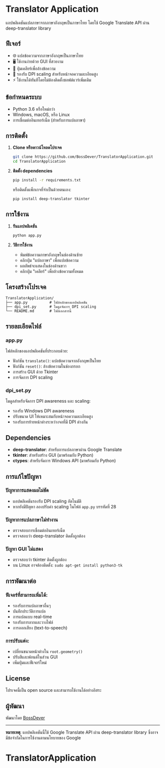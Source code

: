 # Translator Application

แอปพลิเคชันแปลภาษาจากภาษาอังกฤษเป็นภาษาไทย โดยใช้ Google Translate API ผ่าน deep-translator library

## ฟีเจอร์

- 🌐 แปลข้อความจากภาษาอังกฤษเป็นภาษาไทย
- 🖥️ ใช้งานง่ายด้วย GUI ที่สวยงาม
- 🔄 ปุ่มเคลียร์เพื่อล้างข้อความ
- 📱 รองรับ DPI scaling สำหรับหน้าจอความละเอียดสูง
- ⚡ ใช้งานได้ทันทีโดยไม่ต้องติดตั้งซอฟต์แวร์เพิ่มเติม

## ข้อกำหนดระบบ

- Python 3.6 หรือใหม่กว่า
- Windows, macOS, หรือ Linux
- การเชื่อมต่ออินเทอร์เน็ต (สำหรับการแปลภาษา)

## การติดตั้ง

1. **Clone หรือดาวน์โหลดโปรเจค**
   ```bash
   git clone https://github.com/BossDever/TranslatorApplication.git
   cd TranslatorApplication
   ```

2. **ติดตั้ง dependencies**
   ```bash
   pip install -r requirements.txt
   ```

   หรือติดตั้งแพ็กเกจที่จำเป็นด้วยตนเอง:
   ```bash
   pip install deep-translator tkinter
   ```

## การใช้งาน

1. **รันแอปพลิเคชัน**
   ```bash
   python app.py
   ```

2. **วิธีการใช้งาน**
   - พิมพ์ข้อความภาษาอังกฤษในช่องด้านซ้าย
   - คลิกปุ่ม "แปลภาษา" เพื่อแปลข้อความ
   - ผลลัพธ์จะแสดงในช่องด้านขวา
   - คลิกปุ่ม "เคลียร์" เพื่อล้างข้อความทั้งหมด

## โครงสร้างโปรเจค

```
TranslatorApplication/
├── app.py          # ไฟล์หลักของแอปพลิเคชัน
├── dpi_set.py      # โมดูลจัดการ DPI scaling
└── README.md       # ไฟล์เอกสารนี้
```

## รายละเอียดไฟล์

### app.py
ไฟล์หลักของแอปพลิเคชันที่ประกอบด้วย:
- ฟังก์ชัน `translate()`: แปลข้อความจากอังกฤษเป็นไทย
- ฟังก์ชัน `reset()`: ล้างข้อความในช่องกรอก
- การสร้าง GUI ด้วย Tkinter
- การจัดการ DPI scaling

### dpi_set.py
โมดูลสำหรับจัดการ DPI awareness และ scaling:
- รองรับ Windows DPI awareness
- ปรับขนาด UI ให้เหมาะสมกับหน้าจอความละเอียดสูง
- รองรับการย้ายหน้าต่างระหว่างจอที่มี DPI ต่างกัน

## Dependencies

- **deep-translator**: สำหรับการแปลภาษาผ่าน Google Translate
- **tkinter**: สำหรับสร้าง GUI (มาพร้อมกับ Python)
- **ctypes**: สำหรับจัดการ Windows API (มาพร้อมกับ Python)

## การแก้ไขปัญหา

### ปัญหาการแสดงผลไม่ชัด
- แอปพลิเคชันรองรับ DPI scaling อัตโนมัติ
- หากยังมีปัญหา ลองปรับค่า scaling ในไฟล์ `app.py` บรรทัดที่ 28

### ปัญหาการแปลภาษาไม่ทำงาน
- ตรวจสอบการเชื่อมต่ออินเทอร์เน็ต
- ตรวจสอบว่า deep-translator ติดตั้งถูกต้อง

### ปัญหา GUI ไม่แสดง
- ตรวจสอบว่า tkinter ติดตั้งถูกต้อง
- บน Linux อาจต้องติดตั้ง: `sudo apt-get install python3-tk`

## การพัฒนาต่อ

### ฟีเจอร์ที่สามารถเพิ่มได้:
- รองรับการแปลภาษาอื่นๆ
- บันทึกประวัติการแปล
- การแปลแบบ real-time
- รองรับการลากและวางไฟล์
- การออกเสียง (text-to-speech)

### การปรับแต่ง:
- เปลี่ยนขนาดหน้าต่างใน `root.geometry()`
- ปรับสีและฟอนต์ในส่วน GUI
- เพิ่มปุ่มและฟีเจอร์ใหม่

## License

โปรเจคนี้เป็น open source และสามารถใช้งานได้อย่างอิสระ

## ผู้พัฒนา

พัฒนาโดย [BossDever](https://github.com/BossDever)

---

**หมายเหตุ**: แอปพลิเคชันนี้ใช้ Google Translate API ผ่าน deep-translator library ซึ่งอาจมีข้อจำกัดในการใช้งานตามนโยบายของ Google
# TranslatorApplication

